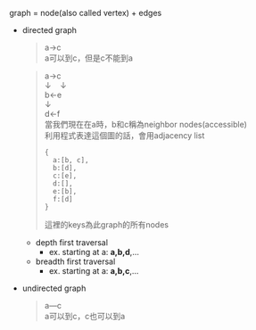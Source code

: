 graph = node(also called vertex) + edges

- directed graph
  > a→c\
  a可以到c，但是c不能到a
  
  > a→c\
    ↓&nbsp;&nbsp;&nbsp;&nbsp;↓\
    b←e\
  > ↓\
  > d←f\
  > 當我們現在在a時，b和c稱為neighbor nodes(accessible)\
  > 利用程式表達這個圖的話，會用adjacency list
  >```text
  >{
  >   a:[b, c],
  >   b:[d],
  >   c:[e],
  >   d:[],
  >   e:[b],
  >   f:[d]
  >}
  >```
  >這裡的keys為此graph的所有nodes
  - depth first traversal
    - ex. starting at a: **a,b,d**,...
  - breadth first traversal
    - ex. starting at a: **a,b,c**,...

  
- undirected graph
  > a—c\
  a可以到c，c也可以到a